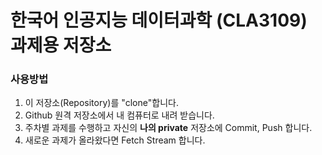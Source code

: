 한국어 인공지능 데이터과학 (CLA3109) 과제용 저장소
===

### 사용방법
1. 이 저장소(Repository)를 "clone"합니다.
2. Github 원격 저장소에서 내 컴퓨터로 내려 받습니다.
3. 주차별 과제를 수행하고 자신의 **나의 private** 저장소에 Commit, Push 합니다.
4. 새로운 과제가 올라왔다면 Fetch Stream 합니다.
